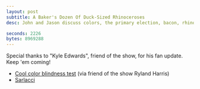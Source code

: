 ```yaml
---
layout: post
subtitle: A Baker's Dozen Of Duck-Sized Rhinoceroses
desc: John and Jason discuss colors, the primary election, bacon, rhinoceros-sized-ducks vs duck-sized-rhinoceroses, and sarlacci; ladies.

seconds: 2226
bytes: 8969288
---
```


Special thanks to "Kyle Edwards", friend of the show, for his fan update. Keep 'em coming!

- [Cool color blindness test](http://www.xrite.com/custom_page.aspx?PageID=77&fb_source=message) (via friend of the show Ryland Harris)
- [Sarlacci](http://en.wikipedia.org/wiki/Sarlacc)